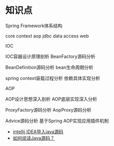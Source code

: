 

# 知识点

Spring Framework体系结构

core  context  aop  jdbc  data access  web

IOC

IOC容器设计原理剖析  BeanFactory源码分析

BeanDefinition源码分析  bean生命周期分析

spring context装载过程分析  依赖具体实现分析

AOP

AOP设计思想深入剖析  AOP底层实现深入分析

ProxyFactory源码分析  AopProxy源码分析

Advice源码分析  基于Spring AOP实现应用插件机制

* [intellij IDEA导入java源码](https://www.cnblogs.com/gczmn/p/8795930.html)
* [如何阅读Java源码？](https://blog.csdn.net/fygu18/article/details/81295187)
